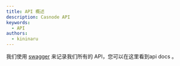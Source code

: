 ```yaml
---
title: API 概述
description: Casnode API
keywords:
  - API
authors:
  - kininaru
---
```


我们使用 [swagger](https://swagger.io/) 来记录我们所有的 API，您可以在这里看到api docs [](https://forum.casbin.com/swagger/)。